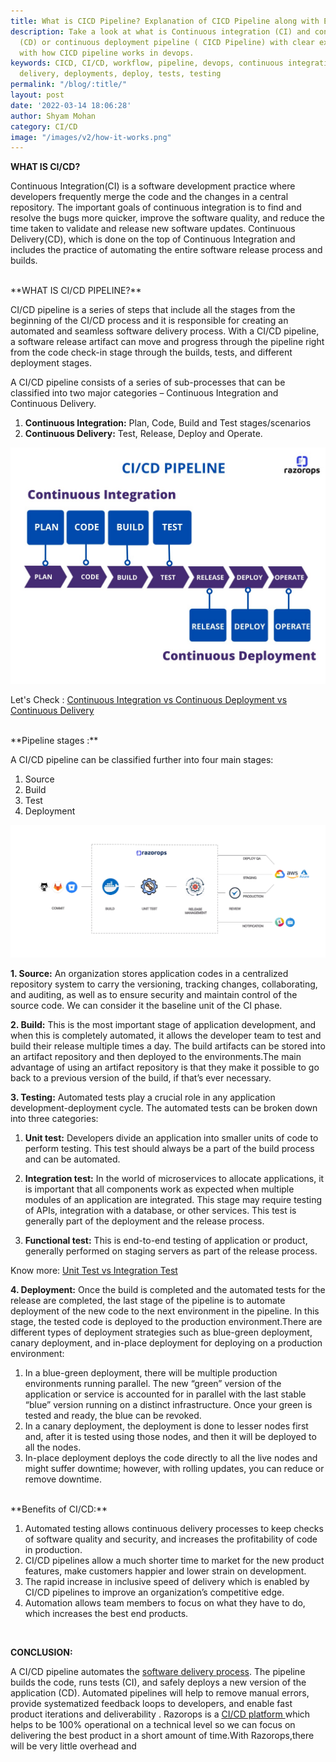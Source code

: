 ```yaml
---
title: What is CICD Pipeline? Explanation of CICD Pipeline along with Examples.
description: Take a look at what is Continuous integration (CI) and continuous delivery
  (CD) or continuous deployment pipeline ( CICD Pipeline) with clear explanation along
  with how CICD pipeline works in devops.
keywords: CICD, CI/CD, workflow, pipeline, devops, continuous integration, continuous
  delivery, deployments, deploy, tests, testing
permalink: "/blog/:title/"
layout: post
date: '2022-03-14 18:06:28'
author: Shyam Mohan
category: CI/CD
image: "/images/v2/how-it-works.png"
---
```


**WHAT IS CI/CD?**

Continuous Integration(CI) is a software development practice where developers frequently merge the code and the changes in a central repository. The important goals of continuous integration is to find and resolve the bugs more quicker, improve the software quality, and reduce the time taken to validate and release new software updates.
Continuous Delivery(CD), which is done on the top of Continuous Integration and includes the practice of automating the entire software release process and builds.

<br>
**WHAT IS CI/CD PIPELINE?**

CI/CD pipeline is a series of steps that include all the stages from the beginning of the CI/CD process and it is responsible for creating an automated and seamless software delivery process. With a CI/CD pipeline, a software release artifact can move and progress through the pipeline right from the code check-in stage through the builds, tests, and different deployment stages.

A CI/CD pipeline consists of a series of sub-processes that can be classified into two major categories – Continuous Integration and Continuous Delivery.

1. **Continuous Integration:** Plan, Code, Build and Test stages/scenarios
2. **Continuous Delivery:** Test, Release, Deploy and Operate.

![cicd-pipeline](/images/blog/cici-pipeline-blog.png)

Let's Check : [Continuous Integration vs Continuous Deployment vs Continuous Delivery ](https://razorops.com/blog/difference-between-continuous-integration-continuous-deployment-and-continuous-delivery/?utm_source=ci-cd-pipeline&utm_medium=blog&utm_campaign=Internallink )


<br>
**Pipeline stages :**

A CI/CD pipeline can be classified further into four main stages:
1. Source
2. Build
3. Test
4. Deployment

![cicd- how it works](/images/blog/how-it-works.webp)




**1. Source:**  An organization stores application codes in a centralized repository system to carry the versioning, tracking changes, collaborating, and auditing, as well as to ensure security and maintain control of the source code. We can consider it the baseline unit of the CI phase.

**2. Build:**   This is the most important stage of application development, and when this is completely automated, it allows the developer team to test and build their release multiple times a day. The build artifacts can be stored into an artifact repository and then deployed to the environments.The main advantage of using an artifact repository is that they make it possible to go back to a previous version of the build, if that’s ever necessary.

**3. Testing:**  Automated tests play a crucial role in any application development-deployment cycle. The automated tests can be broken down into three categories:
		
1. **Unit test:** Developers divide an application into smaller units of code to perform testing. This test should always be a part of the build process and can be automated.

2. **Integration test:** In the world of microservices to allocate applications, it is important that all components work as expected when multiple modules of an application are integrated. This stage may require testing of APIs, integration with a database, or other services. This test is generally part of the deployment and the release process.

3. **Functional test:**  This is end-to-end testing of application or product, generally performed on staging servers as part of the release process.

Know more: [Unit Test vs Integration Test](https://razorops.com/blog/unit-test-vs-integration-test-major-difference-between-unit-testing-and-integration-test/?utm_source=ci-cd-pipeline&utm_medium=blog&utm_campaign=Internallink)

**4. Deployment:**  Once the build is completed and the automated tests for the release are completed, the last stage of the pipeline is to automate deployment of the new code to the next environment in the pipeline. In this stage, the tested code is deployed to the production environment.There are different types of deployment strategies such as blue-green deployment, canary deployment, and in-place deployment for deploying on a production environment:

1. In a blue-green deployment, there will be multiple production environments running parallel. The new “green” version of the application or service is accounted for in parallel with the last stable “blue” version running on a distinct infrastructure. Once your green is tested and ready, the blue can be revoked.		
2. In a canary deployment, the deployment is done to lesser nodes first and, after it is tested using those nodes, and then it will be deployed to all the nodes.
3. In-place deployment deploys the code directly to all the live nodes and might suffer downtime; however, with rolling updates, you can reduce or remove downtime.
		

<br>  	
**Benefits of CI/CD:**

1. Automated testing allows continuous delivery processes to keep checks of software quality and security, and increases the profitability of code in production.
2. CI/CD pipelines allow a much shorter time to market for the new product features, make customers happier and lower strain on development.
3. The rapid increase in inclusive speed of delivery which is enabled by CI/CD pipelines to improve an organization’s competitive edge.
4. Automation allows team members to focus on what they have to do, which increases the best end products.



<br>

**CONCLUSION:**
 
A CI/CD pipeline automates the [software delivery process](http://localhost:4000/product#how-it-works ). The pipeline builds the code, runs tests (CI), and safely deploys a new version of the application (CD). Automated pipelines will help to remove manual errors, provide systematized feedback loops to developers, and enable fast product iterations and deliverability .
Razorops is a [CI/CD platform ](https://razorops.com/ )which helps to be 100% operational on a technical level so we can focus on delivering the best product in a short amount of time.With Razorops,there will be very little overhead and

